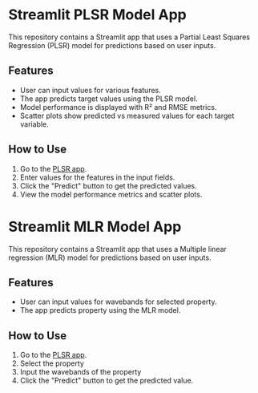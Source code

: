 # Streamlit PLSR Model App

This repository contains a Streamlit app that uses a Partial Least Squares Regression (PLSR) model for predictions based on user inputs.

## Features

- User can input values for various features.
- The app predicts target values using the PLSR model.
- Model performance is displayed with R² and RMSE metrics.
- Scatter plots show predicted vs measured values for each target variable.

## How to Use

1. Go to the [PLSR app](https://arkashine01-aeyrbogn59vkpwoet3rxqd.streamlit.app/).
2. Enter values for the features in the input fields.
3. Click the "Predict" button to get the predicted values.
4. View the model performance metrics and scatter plots.


  
# Streamlit MLR Model App

This repository contains a Streamlit app that uses a Multiple linear regression (MLR) model for predictions based on user inputs.


## Features

- User can input values for wavebands for selected property.
- The app predicts property using the MLR model.

## How to Use

1. Go to the [PLSR app](https://mlr-ark.streamlit.app/).
2. Select the property
3. Input the wavebands of  the property
4. Click the "Predict" button to get the predicted value.




